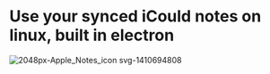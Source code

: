 # Use your synced iCould notes on linux, built in electron 


![2048px-Apple_Notes_icon svg-1410694808](https://github.com/Tre-brock/iCloud-notes-linux/assets/152460754/3c502baf-ffba-4c7a-8866-7c905c8e804d)
